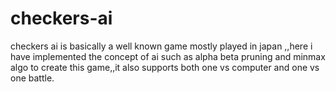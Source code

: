 # checkers-ai
checkers ai is basically a well known game mostly played in japan ,,here i have implemented the concept of ai such as alpha beta pruning and minmax algo to create this game,,it also supports both one vs computer and one vs one battle.
